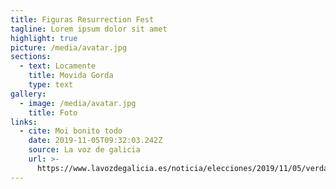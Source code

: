 ```yaml
---
title: Figuras Resurrection Fest
tagline: Lorem ipsum dolor sit amet
highlight: true
picture: /media/avatar.jpg
sections:
  - text: Locamente
    title: Movida Gorda
    type: text
gallery:
  - image: /media/avatar.jpg
    title: Foto
links:
  - cite: Moi bonito todo
    date: 2019-11-05T09:32:03.242Z
    source: La voz de galicia
    url: >-
      https://www.lavozdegalicia.es/noticia/elecciones/2019/11/05/verdades-mentiras-debate/00031572914180193439805.htm
---
```



